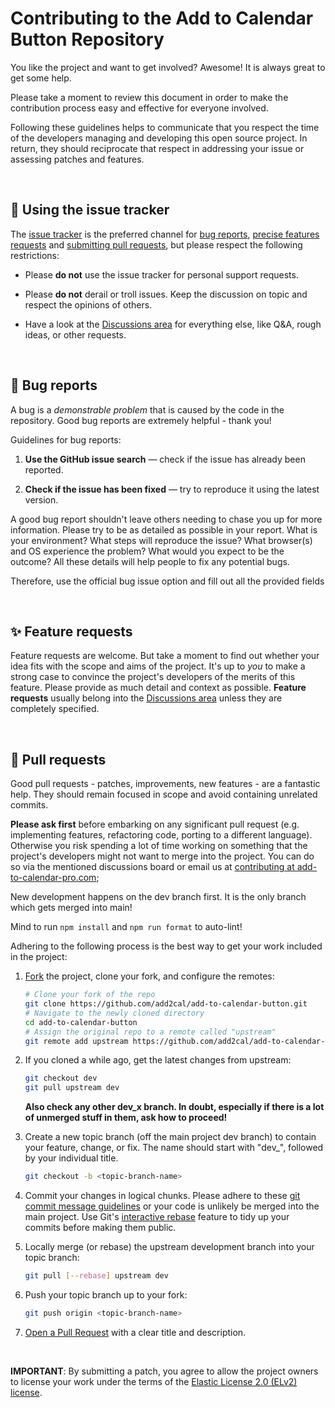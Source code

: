 
# Contributing to the Add to Calendar Button Repository

You like the project and want to get involved?
Awesome! It is always great to get some help.

Please take a moment to review this document in order to make the contribution process easy and effective for everyone involved.

Following these guidelines helps to communicate that you respect the time of the developers managing and developing this open source project.
In return, they should reciprocate that respect in addressing your issue or assessing patches and features.

<br />

## 📄 Using the issue tracker

The [issue tracker](https://github.com/add2cal/add-to-calendar-button/issues) is the preferred channel for [bug reports](#bugs), [precise features requests](#features) and [submitting pull requests](#pull-requests), but please respect the following restrictions:

- Please **do not** use the issue tracker for personal support requests.

- Please **do not** derail or troll issues. Keep the discussion on topic and respect the opinions of others.

- Have a look at the [Discussions area](https://github.com/add2cal/add-to-calendar-button/discussions) for everything else, like Q&A, rough ideas, or other requests.

<br />

<a name="bugs"></a>

## 🐞 Bug reports

A bug is a _demonstrable problem_ that is caused by the code in the repository.
Good bug reports are extremely helpful - thank you!

Guidelines for bug reports:

1.  **Use the GitHub issue search** — check if the issue has already been reported.

2.  **Check if the issue has been fixed** — try to reproduce it using the latest version.

A good bug report shouldn't leave others needing to chase you up for more information.
Please try to be as detailed as possible in your report. What is your environment? What steps will reproduce the issue? What browser(s) and OS experience the problem? What would you expect to be the outcome?
All these details will help people to fix any potential bugs.

Therefore, use the official bug issue option and fill out all the provided fields

<br />

<a name="features"></a>

## ✨ Feature requests

Feature requests are welcome. But take a moment to find out whether your idea fits with the scope and aims of the project.
It's up to _you_ to make a strong case to convince the project's developers of the merits of this feature.
Please provide as much detail and context as possible.
**Feature requests** usually belong into the [Discussions area](https://github.com/add2cal/add-to-calendar-button/discussions) unless they are completely specified.

<br />

<a name="pull-requests"></a>

## 🧰 Pull requests

Good pull requests - patches, improvements, new features - are a fantastic help.
They should remain focused in scope and avoid containing unrelated commits.

**Please ask first** before embarking on any significant pull request (e.g. implementing features, refactoring code, porting to a different language).
Otherwise you risk spending a lot of time working on something that the project's developers might not want to merge into the project.
You can do so via the mentioned discussions board or email us at [contributing at add-to-calendar-pro.com](contributing@add-to-calendar-pro.com);

New development happens on the dev branch first. It is the only branch which gets merged into main!

Mind to run `npm install` and `npm run format` to auto-lint!

Adhering to the following process is the best way to get your work included in the project:

1.  [Fork](https://help.github.com/articles/fork-a-repo/) the project, clone your fork, and configure the remotes:

    ```bash
    # Clone your fork of the repo
    git clone https://github.com/add2cal/add-to-calendar-button.git
    # Navigate to the newly cloned directory
    cd add-to-calendar-button
    # Assign the original repo to a remote called "upstream"
    git remote add upstream https://github.com/add2cal/add-to-calendar-button.git
    ```

2.  If you cloned a while ago, get the latest changes from upstream:

    ```bash
    git checkout dev
    git pull upstream dev
    ```

    **Also check any other dev_x branch. In doubt, especially if there is a lot of unmerged stuff in them, ask how to proceed!**

3.  Create a new topic branch (off the main project dev branch) to contain your feature, change, or fix. The name should start with "dev\_", followed by your individual title.

    ```bash
    git checkout -b <topic-branch-name>
    ```

4.  Commit your changes in logical chunks. Please adhere to these [git commit message guidelines](https://tbaggery.com/2008/04/19/a-note-about-git-commit-messages.html) or your code is unlikely be merged into the main project.
    Use Git's [interactive rebase](https://help.github.com/articles/about-git-rebase/) feature to tidy up your commits before making them public.

5.  Locally merge (or rebase) the upstream development branch into your topic branch:

    ```bash
    git pull [--rebase] upstream dev
    ```

6.  Push your topic branch up to your fork:

    ```bash
    git push origin <topic-branch-name>
    ```

7.  [Open a Pull Request](https://help.github.com/articles/using-pull-requests/) with a clear title and description.

<br />

**IMPORTANT**: By submitting a patch, you agree to allow the project owners to license your work under the terms of the [Elastic License 2.0 (ELv2) license](../LICENSE.txt).
